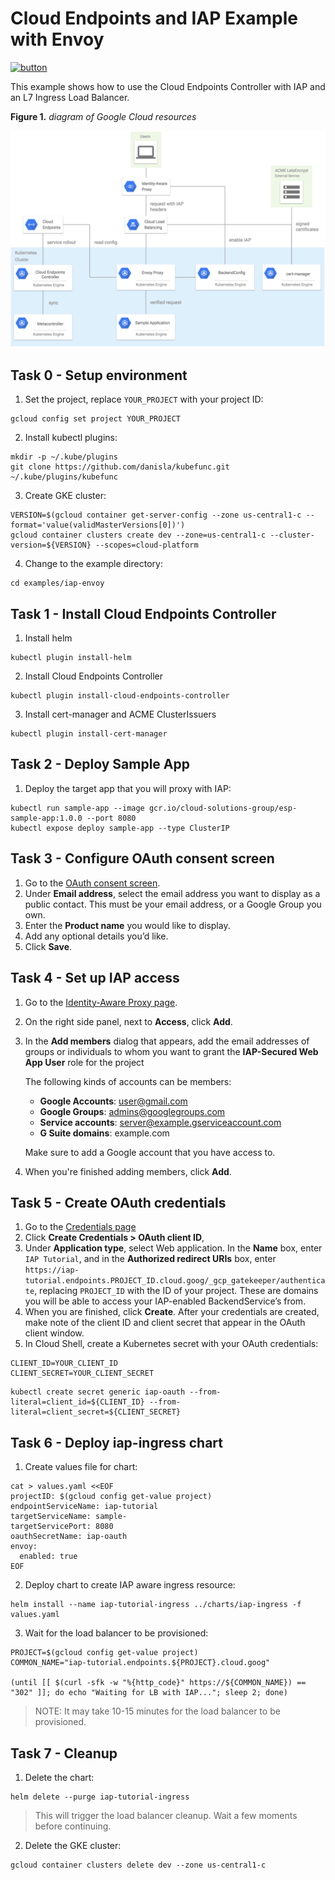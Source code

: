 # Cloud Endpoints and IAP Example with Envoy

[![button](http://gstatic.com/cloudssh/images/open-btn.png)](https://console.cloud.google.com/cloudshell/open?git_repo=https://github.com/danisla/cloud-endpoints-controller&page=editor&tutorial=examples/iap-esp/README.md)

This example shows how to use the Cloud Endpoints Controller with IAP and an L7 Ingress Load Balancer.

**Figure 1.** *diagram of Google Cloud resources*

![architecture diagram](./diagram.png)

## Task 0 - Setup environment

1. Set the project, replace `YOUR_PROJECT` with your project ID:

```
gcloud config set project YOUR_PROJECT
```

2. Install kubectl plugins:

```
mkdir -p ~/.kube/plugins
git clone https://github.com/danisla/kubefunc.git ~/.kube/plugins/kubefunc
```

3. Create GKE cluster:

```
VERSION=$(gcloud container get-server-config --zone us-central1-c --format='value(validMasterVersions[0])')
gcloud container clusters create dev --zone=us-central1-c --cluster-version=${VERSION} --scopes=cloud-platform
```

4. Change to the example directory:

```
cd examples/iap-envoy
```

## Task 1 - Install Cloud Endpoints Controller

1. Install helm

```
kubectl plugin install-helm
```

2. Install Cloud Endpoints Controller

```
kubectl plugin install-cloud-endpoints-controller
```

3. Install cert-manager and ACME ClusterIssuers 

```
kubectl plugin install-cert-manager
```

## Task 2 - Deploy Sample App

1. Deploy the target app that you will proxy with IAP:

```
kubectl run sample-app --image gcr.io/cloud-solutions-group/esp-sample-app:1.0.0 --port 8080
kubectl expose deploy sample-app --type ClusterIP
```

## Task 3 - Configure OAuth consent screen

1. Go to the [OAuth consent screen](https://console.cloud.google.com/apis/credentials/consent).
2. Under __Email address__, select the email address you want to display as a public contact. This must be your email address, or a Google Group you own.
3. Enter the __Product name__ you would like to display.
4. Add any optional details you’d like.
5. Click __Save__.

## Task 4 - Set up IAP access

1. Go to the [Identity-Aware Proxy page](https://console.cloud.google.com/security/iap/project).
2. On the right side panel, next to __Access__, click __Add__.
3. In the __Add members__ dialog that appears, add the email addresses of groups or individuals to whom you want to grant the __IAP-Secured Web App User__ role for the project

    The following kinds of accounts can be members:
    - __Google Accounts__: user@gmail.com
    - __Google Groups__: admins@googlegroups.com
    - __Service accounts__: server@example.gserviceaccount.com
    - __G Suite domains__: example.com

    Make sure to add a Google account that you have access to.

4. When you're finished adding members, click __Add__.

## Task 5 - Create OAuth credentials

1. Go to the [Credentials page](https://console.cloud.google.com/apis/credentials)
2. Click __Create Credentials > OAuth client ID__,
3. Under __Application type__, select Web application. In the __Name__ box, enter `IAP Tutorial`, and in the __Authorized redirect URIs__ box, enter `https://iap-tutorial.endpoints.PROJECT_ID.cloud.goog/_gcp_gatekeeper/authenticate`, replacing `PROJECT_ID` with the ID of your project. These are domains you will be able to access your IAP-enabled BackendService’s from.
4. When you are finished, click __Create__. After your credentials are created, make note of the client ID and client secret that appear in the OAuth client window.
5. In Cloud Shell, create a Kubernetes secret with your OAuth credentials:

```
CLIENT_ID=YOUR_CLIENT_ID
CLIENT_SECRET=YOUR_CLIENT_SECRET
```

```
kubectl create secret generic iap-oauth --from-literal=client_id=${CLIENT_ID} --from-literal=client_secret=${CLIENT_SECRET}
```

## Task 6 - Deploy iap-ingress chart

1. Create values file for chart:

```
cat > values.yaml <<EOF
projectID: $(gcloud config get-value project)
endpointServiceName: iap-tutorial
targetServiceName: sample-
targetServicePort: 8080
oauthSecretName: iap-oauth
envoy:
  enabled: true
EOF
```

2. Deploy chart to create IAP aware ingress resource:

```
helm install --name iap-tutorial-ingress ../charts/iap-ingress -f values.yaml
```

3. Wait for the load balancer to be provisioned:

```
PROJECT=$(gcloud config get-value project)
COMMON_NAME="iap-tutorial.endpoints.${PROJECT}.cloud.goog"

(until [[ $(curl -sfk -w "%{http_code}" https://${COMMON_NAME}) == "302" ]]; do echo "Waiting for LB with IAP..."; sleep 2; done)
```

> NOTE: It may take 10-15 minutes for the load balancer to be provisioned.

## Task 7 - Cleanup

1. Delete the chart:

```
helm delete --purge iap-tutorial-ingress
```

> This will trigger the load balancer cleanup. Wait a few moments before continuing.

2. Delete the GKE cluster:

```
gcloud container clusters delete dev --zone us-central1-c
```
